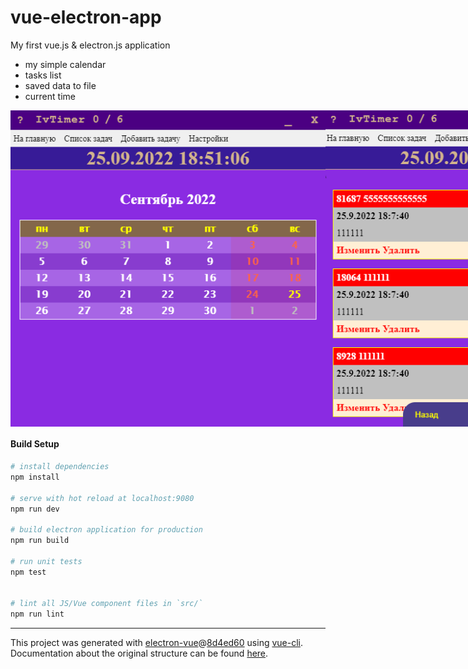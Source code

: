 # vue-electron-app

My first vue.js & electron.js application

* my simple calendar
* tasks list
* saved data to file
* current time 

<div align="center" style="display: flex">
  <img alt="screen-index" src=".github/screen-index.png">
  <img alt="screen-tsks-list" src=".github/screen-tasks-list.png">
</div>

#### Build Setup

``` bash
# install dependencies
npm install

# serve with hot reload at localhost:9080
npm run dev

# build electron application for production
npm run build

# run unit tests
npm test


# lint all JS/Vue component files in `src/`
npm run lint

```

---

This project was generated with [electron-vue](https://github.com/SimulatedGREG/electron-vue)@[8d4ed60](https://github.com/SimulatedGREG/electron-vue/tree/8d4ed607d65300381a8f47d97923eb07832b1a9a) using [vue-cli](https://github.com/vuejs/vue-cli). Documentation about the original structure can be found [here](https://simulatedgreg.gitbooks.io/electron-vue/content/index.html).
